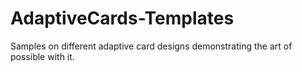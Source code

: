 # AdaptiveCards-Templates
Samples on different adaptive card designs demonstrating the art of possible with it.
